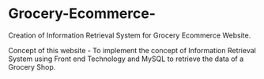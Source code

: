 # Grocery-Ecommerce-

Creation of Information Retrieval System for Grocery Ecommerce Website.

Concept of this website - To implement the concept of Information Retrieval System using Front end Technology and MySQL to retrieve the data of a Grocery Shop.
